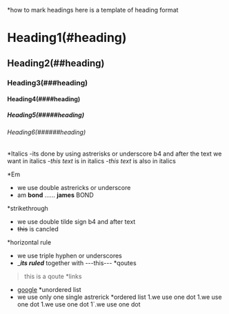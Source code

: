 *how to mark headings 
here is a template of heading format
# Heading1(#heading)
## Heading2(##heading)
### Heading3(###heading)
#### Heading4(####heading)
##### Heading5(#####heading)
###### Heading6(######heading)

*Italics
-its done by using astrerisks or underscore b4 and after the text we want in italics
-*this text* is in italics
-_this text_ is also in italics

*Em
- we use double astrericks or underscore
- am **bond** ...... __james__ BOND

*strikethrough
- we use double tilde sign b4 and after text
- ~~this~~ is cancled 

*horizontal rule
- we use triple hyphen or underscores
- ____its ruled___ together with ---this---
*qoutes
> this is a qoute
*links
- [google](https://www.google.com
"link title")
*unordered list
- we use only one single astrerick 
*ordered list
1.we use one dot
1.we use one dot
1.we use one dot
1`.we use one dot

